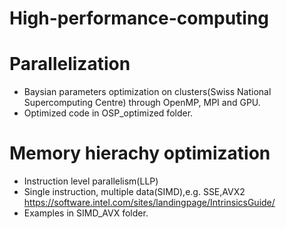 # High-performance-computing
# Parallelization  
* Baysian parameters optimization on clusters(Swiss National Supercomputing Centre) through OpenMP, MPI and GPU. 
* Optimized code in OSP_optimized folder.  

# Memory hierachy optimization  
* Instruction level parallelism(LLP)  
* Single instruction, multiple data(SIMD),e.g. SSE,AVX2  
https://software.intel.com/sites/landingpage/IntrinsicsGuide/  
* Examples in SIMD_AVX folder.  
